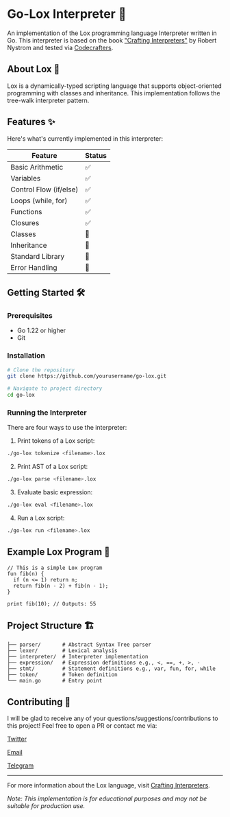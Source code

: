 # Go-Lox Interpreter 🚀

An implementation of the Lox programming language Interpreter written in Go. This interpreter is based on the book ["Crafting Interpreters"](https://craftinginterpreters.com/) by Robert Nystrom and tested via [Codecrafters](https://app.codecrafters.io/courses/interpreter).

## About Lox 📖

Lox is a dynamically-typed scripting language that supports object-oriented programming with classes and inheritance. This implementation follows the tree-walk interpreter pattern.

## Features ✨

Here's what's currently implemented in this interpreter:

| Feature | Status |
|---------|---------|
| Basic Arithmetic | ✅ |
| Variables | ✅ |
| Control Flow (if/else) | ✅ |
| Loops (while, for) | ✅ |
| Functions | ✅ |
| Closures | ✅ |
| Classes | 🚧 |
| Inheritance | 🚧 |
| Standard Library | 🚧 |
| Error Handling | 🚧 |

## Getting Started 🛠️

### Prerequisites

- Go 1.22 or higher
- Git

### Installation

```bash
# Clone the repository
git clone https://github.com/yourusername/go-lox.git

# Navigate to project directory
cd go-lox
```

### Running the Interpreter

There are four ways to use the interpreter:

1. Print tokens of a Lox script:
```bash
./go-lox tokenize <filename>.lox
```

2. Print AST of a Lox script:
```bash
./go-lox parse <filename>.lox
```

3. Evaluate basic expression:
```bash
./go-lox eval <filename>.lox
```

4. Run a Lox script:
```bash
./go-lox run <filename>.lox
```

## Example Lox Program 📝

```lox
// This is a simple Lox program
fun fib(n) {
  if (n <= 1) return n;
  return fib(n - 2) + fib(n - 1);
}

print fib(10); // Outputs: 55
```

## Project Structure 🏗️

```
├── parser/       # Abstract Syntax Tree parser
├── lexer/        # Lexical analysis
├── interpreter/  # Interpreter implementation
├── expression/   # Expression definitions e.g., <, ==, +, >, -
├── stmt/         # Statement definitions e.g., var, fun, for, while
├── token/        # Token definition
└── main.go       # Entry point
```

## Contributing 🤝

I will be glad to receive any of your questions/suggestions/contributions to this project! Feel free to open a PR or contact me via:

[Twitter](https://x.com/4c656f)

[Email](mailto:tarabrinleonid@gmail.com)

[Telegram](https://t.me/c656f)

---

For more information about the Lox language, visit [Crafting Interpreters](https://craftinginterpreters.com/).

*Note: This implementation is for educational purposes and may not be suitable for production use.*